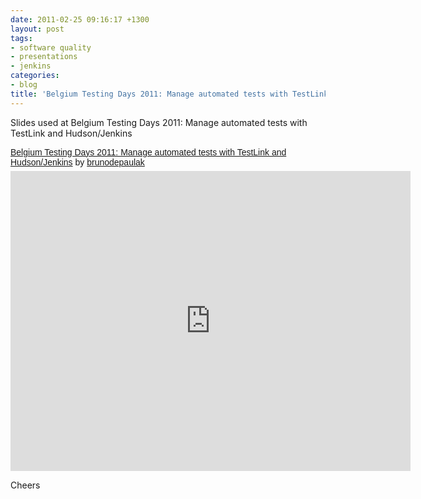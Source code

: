 ```yaml
---
date: 2011-02-25 09:16:17 +1300
layout: post
tags:
- software quality
- presentations
- jenkins
categories:
- blog
title: 'Belgium Testing Days 2011: Manage automated tests with TestLink and Hudson/Jenkins'
---
```


Slides used at Belgium Testing Days 2011: Manage automated tests with TestLink and Hudson/Jenkins

<p  style=" margin: 12px auto 6px auto; font-family: Helvetica,Arial,Sans-serif; font-style: normal; font-variant: normal; font-weight: normal; font-size: 14px; line-height: normal; font-size-adjust: none; font-stretch: normal; -x-system-font: none; display: block;">   <a title="View Belgium Testing Days 2011: Manage automated tests with TestLink and Hudson&#x2F;Jenkins on Scribd" href="http://www.scribd.com/doc/49532027/Belgium-Testing-Days-2011-Manage-automated-tests-with-TestLink-and-Hudson-Jenkins"  style="text-decoration: underline;" >Belgium Testing Days 2011: Manage automated tests with TestLink and Hudson&#x2F;Jenkins</a> by <a title="View brunodepaulak's profile on Scribd" href="http://www.scribd.com/brunodepaulak"  style="text-decoration: underline;" >brunodepaulak</a></p><iframe class="scribd_iframe_embed" src="http://www.scribd.com/embeds/49532027/content?start_page=1&view_mode=scroll&access_key=key-axotu1xreb421slj1ly&show_recommendations=true" data-auto-height="false" data-aspect-ratio="1.2938689217759" scrolling="no" id="doc_33261" width="640" height="480" frameborder="0"></iframe>

Cheers
